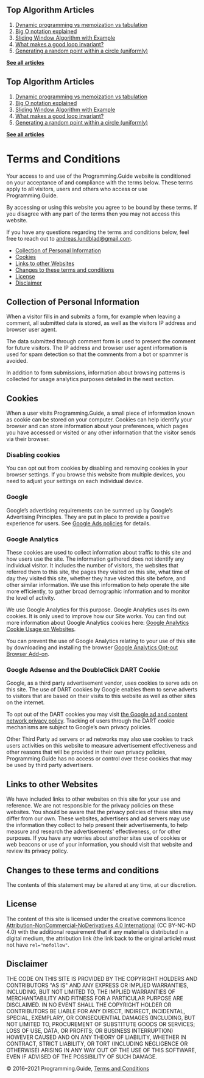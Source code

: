 



## Top Algorithm Articles

1.  [Dynamic programming vs memoization vs tabulation](dynamic-programming-vs-memoization-vs-tabulation.html)
2.  [Big O notation explained](big-o-notation-explained.html)
3.  [Sliding Window Algorithm with Example](sliding-window-example.html)
4.  [What makes a good loop invariant?](what-makes-a-good-loop-invariant.html)
5.  [Generating a random point within a circle (uniformly)](random-point-within-circle.html)

[**See all articles**](index.html)



## Top Algorithm Articles

1.  [Dynamic programming vs memoization vs tabulation](dynamic-programming-vs-memoization-vs-tabulation.html)
2.  [Big O notation explained](big-o-notation-explained.html)
3.  [Sliding Window Algorithm with Example](sliding-window-example.html)
4.  [What makes a good loop invariant?](what-makes-a-good-loop-invariant.html)
5.  [Generating a random point within a circle (uniformly)](random-point-within-circle.html)

[**See all articles**](index.html)

# Terms and Conditions

Your access to and use of the Programming.Guide website is conditioned on your acceptance of and compliance with the terms below. These terms apply to all visitors, users and others who access or use Programming.Guide.

By accessing or using this website you agree to be bound by these terms. If you disagree with any part of the terms then you may not access this website.

If you have any questions regarding the terms and conditions below, feel free to reach out to andreas.lundblad@gmail.com.

- [Collection of Personal Information](https://programming.guide/collection-of-personal-information)
- [Cookies](terms-and-conditions.html#cookies)
- [Links to other Websites](terms-and-conditions.html#external-links)
- [Changes to these terms and conditions](terms-and-conditions.html#changes)
- [License](terms-and-conditions.html#license)
- [Disclaimer](terms-and-conditions.html#disclaimer)

## Collection of Personal Information

When a visitor fills in and submits a form, for example when leaving a comment, all submitted data is stored, as well as the visitors IP address and browser user agent.

The data submitted through comment form is used to present the comment for future visitors. The IP address and browser user agent information is used for spam detection so that the comments from a bot or spammer is avoided.

In addition to form submissions, information about browsing patterns is collected for usage analytics purposes detailed in the next section.

## Cookies

When a user visits Programming.Guide, a small piece of information known as cookie can be stored on your computer. Cookies can help identify your browser and can store information about your preferences, which pages you have accessed or visited or any other information that the visitor sends via their browser.

### Disabling cookies

You can opt out from cookies by disabling and removing cookies in your browser settings. If you browse this website from multiple devices, you need to adjust your settings on each individual device.

### Google

Google’s advertising requirements can be summed up by Google’s Advertising Principles. They are put in place to provide a positive experience for users. See [Google Ads policies](https://support.google.com/adwordspolicy/answer/1316548?hl=en) for details.

### Google Analytics

These cookies are used to collect information about traffic to this site and how users use the site. The information gathered does not identify any individual visitor. It includes the number of visitors, the websites that referred them to this site, the pages they visited on this site, what time of day they visited this site, whether they have visited this site before, and other similar information. We use this information to help operate the site more efficiently, to gather broad demographic information and to monitor the level of activity.

We use Google Analytics for this purpose. Google Analytics uses its own cookies. It is only used to improve how our Site works. You can find out more information about Google Analytics cookies here: [Google Analytics Cookie Usage on Websites](https://developers.google.com/analytics/resources/concepts/gaConceptsCookies).

You can prevent the use of Google Analytics relating to your use of this site by downloading and installing the browser [Google Analytics Opt-out Browser Add-on](https://tools.google.com/dlpage/gaoptout).

### Google Adsense and the DoubleClick DART Cookie

Google, as a third party advertisement vendor, uses cookies to serve ads on this site. The use of DART cookies by Google enables them to serve adverts to visitors that are based on their visits to this website as well as other sites on the internet.

To opt out of the DART cookies you may visit [the Google ad and content network privacy policy](http://www.google.com/privacy_ads.html). Tracking of users through the DART cookie mechanisms are subject to Google’s own privacy policies.

Other Third Party ad servers or ad networks may also use cookies to track users activities on this website to measure advertisement effectiveness and other reasons that will be provided in their own privacy policies, Programming.Guide has no access or control over these cookies that may be used by third party advertisers.

## Links to other Websites

We have included links to other websites on this site for your use and reference. We are not responsible for the privacy policies on these websites. You should be aware that the privacy policies of these sites may differ from our own. These websites, advertisers and ad servers may use the information they collect to help present their advertisements, to help measure and research the advertisements' effectiveness, or for other purposes. If you have any worries about another sites use of cookies or web beacons or use of your information, you should visit that website and review its privacy policy.

## Changes to these terms and conditions

The contents of this statement may be altered at any time, at our discretion.

## License

The content of this site is licensed under the creative commons licence [Attribution-NonCommercial-NoDerivatives 4.0 International](https://creativecommons.org/licenses/by-nc-nd/4.0/) (CC BY-NC-ND 4.0) with the additional requirement that if any material is distributed in a digital medium, the attribution link (the link back to the original article) must not have `rel="nofollow"`.

## Disclaimer

<span class="small">THE CODE ON THIS SITE IS PROVIDED BY THE COPYRIGHT HOLDERS AND CONTRIBUTORS "AS IS" AND ANY EXPRESS OR IMPLIED WARRANTIES, INCLUDING, BUT NOT LIMITED TO, THE IMPLIED WARRANTIES OF MERCHANTABILITY AND FITNESS FOR A PARTICULAR PURPOSE ARE DISCLAIMED. IN NO EVENT SHALL THE COPYRIGHT HOLDER OR CONTRIBUTORS BE LIABLE FOR ANY DIRECT, INDIRECT, INCIDENTAL, SPECIAL, EXEMPLARY, OR CONSEQUENTIAL DAMAGES (INCLUDING, BUT NOT LIMITED TO, PROCUREMENT OF SUBSTITUTE GOODS OR SERVICES; LOSS OF USE, DATA, OR PROFITS; OR BUSINESS INTERRUPTION) HOWEVER CAUSED AND ON ANY THEORY OF LIABILITY, WHETHER IN CONTRACT, STRICT LIABILITY, OR TORT (INCLUDING NEGLIGENCE OR OTHERWISE) ARISING IN ANY WAY OUT OF THE USE OF THIS SOFTWARE, EVEN IF ADVISED OF THE POSSIBILITY OF SUCH DAMAGE.</span>

© 2016–2021 Programming.Guide, [Terms and Conditions](terms-and-conditions.html)
